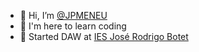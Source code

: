 - 👋 Hi, I’m [@JPMENEU](https://www.josemeneu.com)
- 👀 I'm here to learn coding
- :school: Started DAW at [IES José Rodrigo Botet](https://portal.edu.gva.es/iesrodrigobotet/es/inicio/)
